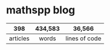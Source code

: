 # mathspp blog

<table class="stats-table">
    <thead>
        <tr>
            <th style="text-align: center;">398</th>
            <th style="text-align: center;">434,583</th>
            <th style="text-align: center;">36,566</th>
        </tr>
    </thead>
    <tbody>
        <tr>
            <td style="text-align: center;">articles</td>
            <td style="text-align: center;">words</td>
            <td style="text-align: center;">lines of code</td>
        </tr>
    </tbody>
</table>